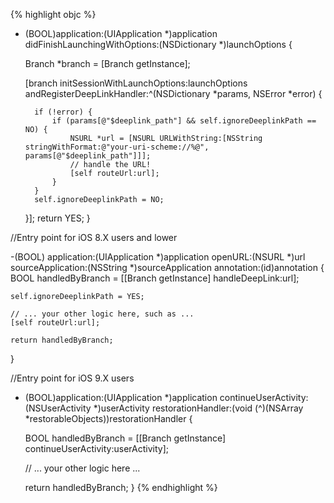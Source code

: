 {% highlight objc %}

- (BOOL)application:(UIApplication *)application didFinishLaunchingWithOptions:(NSDictionary *)launchOptions {

	Branch *branch = [Branch getInstance];

	[branch initSessionWithLaunchOptions:launchOptions andRegisterDeepLinkHandler:^(NSDictionary *params, NSError *error) {

		if (!error) {
			if (params[@"$deeplink_path"] && self.ignoreDeeplinkPath == NO) {
				NSURL *url = [NSURL URLWithString:[NSString stringWithFormat:@"your-uri-scheme://%@", params[@"$deeplink_path"]]];
				// handle the URL!
				[self routeUrl:url];
			}
		}
		self.ignoreDeeplinkPath = NO;
	}];
	return YES;
}

//Entry point for iOS 8.X users and lower 

-(BOOL) application:(UIApplication *)application openURL:(NSURL *)url sourceApplication:(NSString *)sourceApplication annotation:(id)annotation
{
	BOOL handledByBranch = [[Branch getInstance] handleDeepLink:url];

	self.ignoreDeeplinkPath = YES;

	// ... your other logic here, such as ...
	[self routeUrl:url];

	return handledByBranch;
}

//Entry point for iOS 9.X users

- (BOOL)application:(UIApplication *)application continueUserActivity:(NSUserActivity *)userActivity restorationHandler:(void (^)(NSArray *restorableObjects))restorationHandler {

	BOOL handledByBranch = [[Branch getInstance] continueUserActivity:userActivity];
	
	// ... your other logic here ...

	return handledByBranch;
}
{% endhighlight %}